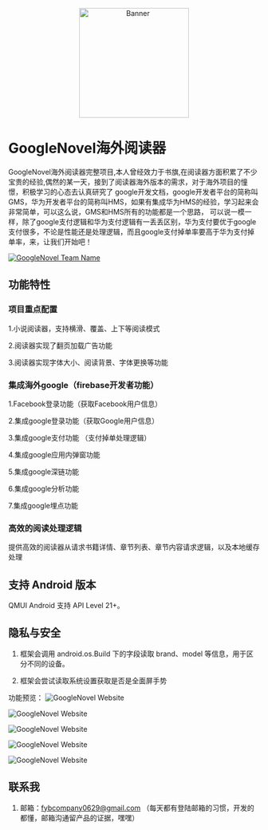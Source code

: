  <p align="center">
  <img src="https://cloud.githubusercontent.com/assets/1190261/26751376/63f96538-486a-11e7-81cf-5bc83a945207.png" width="220" height="220" alt="Banner" />
</p>

# GoogleNovel海外阅读器

GoogleNovel海外阅读器完整项目,本人曾经效力于书旗,在阅读器方面积累了不少宝贵的经验,偶然的某一天，接到了阅读器海外版本的需求，对于海外项目的憧憬，积极学习的心态去认真研究了
google开发文档，google开发者平台的简称叫GMS，华为开发者平台的简称叫HMS，如果有集成华为HMS的经验，学习起来会非常简单，可以这么说，GMS和HMS所有的功能都是一个思路，
可以说一模一样，除了google支付逻辑和华为支付逻辑有一丢丢区别，华为支付要优于google支付很多，不论是性能还是处理逻辑，而且google支付掉单率要高于华为支付掉单率，来，让我们开始吧！





[![GoogleNovel Team Name](https://img.shields.io/badge/Team-QMUI-brightgreen.svg?style=flat)](https://github.com/aynovel/GoogleNovel "GoogleNovel Team")


## 功能特性
### 项目重点配置
1.小说阅读器，支持横滑、覆盖、上下等阅读模式

2.阅读器实现了翻页加载广告功能

3.阅读器实现字体大小、阅读背景、字体更换等功能

### 集成海外google（firebase开发者功能）

1.Facebook登录功能（获取Facebook用户信息）

2.集成google登录功能（获取Google用户信息）

3.集成google支付功能 （支付掉单处理逻辑）

4.集成google应用内弹窗功能

5.集成google深链功能

6.集成google分析功能

7.集成google埋点功能

### 高效的阅读处理逻辑
提供高效的阅读器从请求书籍详情、章节列表、章节内容请求逻辑，以及本地缓存处理


## 支持 Android 版本
QMUI Android 支持 API Level 21+。


## 隐私与安全
1. 框架会调用 android.os.Build 下的字段读取 brand、model 等信息，用于区分不同的设备。
   
2. 框架会尝试读取系统设置获取是否是全面屏手势

[comment]: <> (## GoogleNovel Demo APP 安装包下载)

[comment]: <> (点击链接下载：[http://cdn.qmuiteam.com/download/android/latest]&#40;http://cdn.qmuiteam.com/download/android/latest&#41;)

功能预览：
![GoogleNovel Website](https://novelclub.oss-us-west-1.aliyuncs.com/upload/img/20221201204405.jpg)

![GoogleNovel Website](https://novelclub.oss-us-west-1.aliyuncs.com/upload/img/20221201204428.jpg)

![GoogleNovel Website](https://novelclub.oss-us-west-1.aliyuncs.com/upload/img/20221201204433.jpg)

![GoogleNovel Website](https://novelclub.oss-us-west-1.aliyuncs.com/upload/img/20221201204443.jpg)

![GoogleNovel Website](https://novelclub.oss-us-west-1.aliyuncs.com/upload/img/20221201204438.jpg)






## 联系我
1. 邮箱：fybcompany0629@gmail.com （每天都有登陆邮箱的习惯，开发的都懂，邮箱沟通留产品的证据，嘿嘿）


